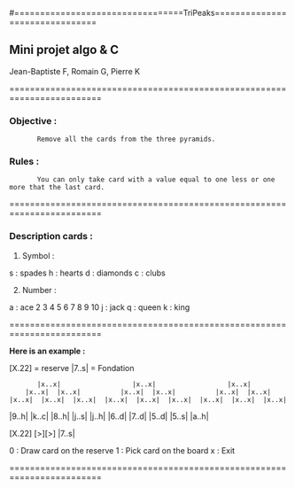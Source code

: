 
#=================================TriPeaks===============================

## Mini projet algo & C

Jean-Baptiste F, Romain G, Pierre K

========================================================================

### Objective : 
           Remove all the cards from the three pyramids.

### Rules :
           You can only take card with a value equal to one less or one more that the last card.

========================================================================

### Description cards : 

1. Symbol : 

s : spades
h : hearts
d : diamonds
c : clubs

2. Number : 

a : ace
2
3
4
5
6
7
8
9
10
j : jack
q : queen 
k : king 

========================================================================

**Here is an example :**

[X.22] = reserve
|7..s| = Fondation


           |x..x|                  |x..x|                  |x..x|
        |x..x|  |x..x|          |x..x|  |x..x|          |x..x|  |x..x|
    |x..x|  |x..x|  |x..x|  |x..x|  |x..x|  |x..x|  |x..x|  |x..x|  |x..x|
|9..h|  |k..c|  |8..h|  |j..s|  |j..h|  |6..d|  |7..d|  |5..d|  |5..s|  |a..h|


[X.22]  [>][>]  |7..s|

0 : Draw card on the reserve
1 : Pick card on the board
x : Exit
>

========================================================================
